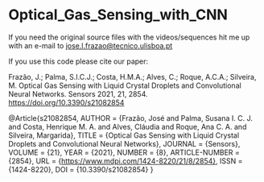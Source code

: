 # Optical_Gas_Sensing_with_CNN

If you need the original source files with the videos/sequences hit me up with an e-mail to jose.l.frazao@tecnico.ulisboa.pt

If you use this code please cite our paper:

Frazão, J.; Palma, S.I.C.J.; Costa, H.M.A.; Alves, C.; Roque, A.C.A.; Silveira, M. Optical Gas Sensing with Liquid Crystal Droplets and Convolutional Neural Networks. Sensors 2021, 21, 2854. https://doi.org/10.3390/s21082854

@Article{s21082854,
AUTHOR = {Frazão, José and Palma, Susana I. C. J. and Costa, Henrique M. A. and Alves, Cláudia and Roque, Ana C. A. and Silveira, Margarida},
TITLE = {Optical Gas Sensing with Liquid Crystal Droplets and Convolutional Neural Networks},
JOURNAL = {Sensors},
VOLUME = {21},
YEAR = {2021},
NUMBER = {8},
ARTICLE-NUMBER = {2854},
URL = {https://www.mdpi.com/1424-8220/21/8/2854},
ISSN = {1424-8220},
DOI = {10.3390/s21082854}
}
